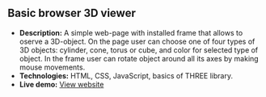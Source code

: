 ## Basic browser 3D viewer  
- **Description:** A simple web-page with installed frame that allows to oserve a 3D-object.
On the page user can choose one of four types of 3D objects: cylinder, cone, torus or cube, and color for selected type of object. In the frame user can rotate object around all its axes by making mouse movements. 
- **Technologies:** HTML, CSS, JavaScript, basics of THREE library.  
- **Live demo:** [View website](https://example-game.com)  